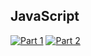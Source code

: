 ## JavaScript
[![Part 1](https://img.shields.io/badge/Part%201-0.305ms-informational)](https://adventofcode.com/2021/)
[![Part 2](https://img.shields.io/badge/Part%202-0.604ms-informational)](https://adventofcode.com/2021/)
